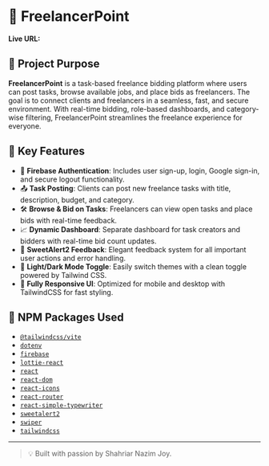 # 🎯 FreelancerPoint

**Live URL:** []()

## 🚀 Project Purpose

**FreelancerPoint** is a task-based freelance bidding platform where users can post tasks, browse available jobs, and place bids as freelancers. The goal is to connect clients and freelancers in a seamless, fast, and secure environment. With real-time bidding, role-based dashboards, and category-wise filtering, FreelancerPoint streamlines the freelance experience for everyone.



## 🔑 Key Features

- 🔐 **Firebase Authentication**: Includes user sign-up, login, Google sign-in, and secure logout functionality.
- 📤 **Task Posting**: Clients can post new freelance tasks with title, description, budget, and category.
- 🛠️ **Browse & Bid on Tasks**: Freelancers can view open tasks and place bids with real-time feedback.
- 📈 **Dynamic Dashboard**: Separate dashboard for task creators and bidders with real-time bid count updates.
- 💬 **SweetAlert2 Feedback**: Elegant feedback system for all important user actions and error handling.
- 🌙 **Light/Dark Mode Toggle**: Easily switch themes with a clean toggle powered by Tailwind CSS.
- 📱 **Fully Responsive UI**: Optimized for mobile and desktop with TailwindCSS for fast styling.

## 🧩 NPM Packages Used

- [`@tailwindcss/vite`](https://www.npmjs.com/package/@tailwindcss/vite)
- [`dotenv`](https://www.npmjs.com/package/dotenv)
- [`firebase`](https://www.npmjs.com/package/firebase)
- [`lottie-react`](https://www.npmjs.com/package/lottie-react)
- [`react`](https://www.npmjs.com/package/react)
- [`react-dom`](https://www.npmjs.com/package/react-dom)
- [`react-icons`](https://www.npmjs.com/package/react-icons)
- [`react-router`](https://www.npmjs.com/package/react-router)
- [`react-simple-typewriter`](https://www.npmjs.com/package/react-simple-typewriter)
- [`sweetalert2`](https://www.npmjs.com/package/sweetalert2)
- [`swiper`](https://www.npmjs.com/package/swiper)
- [`tailwindcss`](https://www.npmjs.com/package/tailwindcss)

---

> 💡 Built with passion by Shahriar Nazim Joy.
